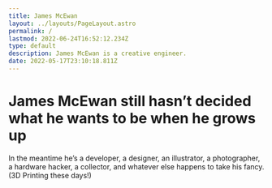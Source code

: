 ```yaml
---
title: James McEwan
layout: ../layouts/PageLayout.astro
permalink: /
lastmod: 2022-06-24T16:52:12.234Z
type: default
description: James McEwan is a creative engineer.
date: 2022-05-17T23:10:18.811Z
---
```


# James McEwan still hasn’t decided what he wants to be when he grows up

In the meantime he’s a developer, a designer, an illustrator, a photographer, a hardware hacker, a collector, and whatever else happens to take his fancy. (3D Printing these days!)
